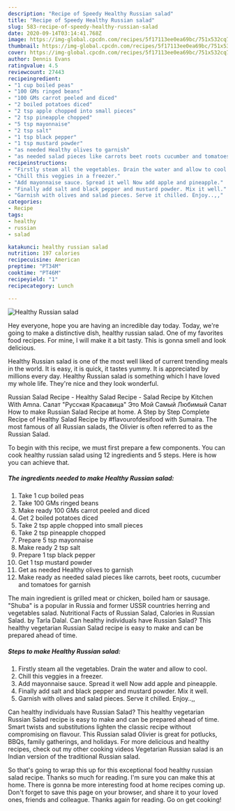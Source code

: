 ```yaml
---
description: "Recipe of Speedy Healthy Russian salad"
title: "Recipe of Speedy Healthy Russian salad"
slug: 583-recipe-of-speedy-healthy-russian-salad
date: 2020-09-14T03:14:41.768Z
image: https://img-global.cpcdn.com/recipes/5f17113ee0ea69bc/751x532cq70/healthy-russian-salad-recipe-main-photo.jpg
thumbnail: https://img-global.cpcdn.com/recipes/5f17113ee0ea69bc/751x532cq70/healthy-russian-salad-recipe-main-photo.jpg
cover: https://img-global.cpcdn.com/recipes/5f17113ee0ea69bc/751x532cq70/healthy-russian-salad-recipe-main-photo.jpg
author: Dennis Evans
ratingvalue: 4.5
reviewcount: 27443
recipeingredient:
- "1 cup boiled peas"
- "100 GMs ringed beans"
- "100 GMs carrot peeled and diced"
- "2 boiled potatoes diced"
- "2 tsp apple chopped into small pieces"
- "2 tsp pineapple chopped"
- "5 tsp mayonnaise"
- "2 tsp salt"
- "1 tsp black pepper"
- "1 tsp mustard powder"
- "as needed Healthy olives to garnish"
- "as needed salad pieces like carrots beet roots cucumber and tomatoes for garnish"
recipeinstructions:
- "Firstly steam all the vegetables. Drain the water and allow to cool."
- "Chill this veggies in a freezer."
- "Add mayonnaise sauce. Spread it well Now add apple and pineapple."
- "Finally add salt and black pepper and mustard powder. Mix it well."
- "Garnish with olives and salad pieces. Serve it chilled. Enjoy..,,"
categories:
- Recipe
tags:
- healthy
- russian
- salad

katakunci: healthy russian salad 
nutrition: 197 calories
recipecuisine: American
preptime: "PT34M"
cooktime: "PT46M"
recipeyield: "1"
recipecategory: Lunch

---
```



![Healthy Russian salad](https://img-global.cpcdn.com/recipes/5f17113ee0ea69bc/751x532cq70/healthy-russian-salad-recipe-main-photo.jpg)

Hey everyone, hope you are having an incredible day today. Today, we're going to make a distinctive dish, healthy russian salad. One of my favorites food recipes. For mine, I will make it a bit tasty. This is gonna smell and look delicious.

Healthy Russian salad is one of the most well liked of current trending meals in the world. It is easy, it is quick, it tastes yummy. It is appreciated by millions every day. Healthy Russian salad is something which I have loved my whole life. They're nice and they look wonderful.

Russian Salad Recipe - Healthy Salad Recipe - Salad Recipe by Kitchen With Amna. Салат &#34;Русская Красавица&#34; Это Мой Самый Любимый Салат How to make Russian Salad Recipe at home. A Step by Step Complete Recipe of Healthy Salad Recipe by #flavourofdesifood with Sumaira. The most famous of all Russian salads, the Olivier is often referred to as the Russian Salad.


To begin with this recipe, we must first prepare a few components. You can cook healthy russian salad using 12 ingredients and 5 steps. Here is how you can achieve that.

<!--inarticleads1-->

##### The ingredients needed to make Healthy Russian salad:

1. Take 1 cup boiled peas
1. Take 100 GMs ringed beans
1. Make ready 100 GMs carrot peeled and diced
1. Get 2 boiled potatoes diced
1. Take 2 tsp apple chopped into small pieces
1. Take 2 tsp pineapple chopped
1. Prepare 5 tsp mayonnaise
1. Make ready 2 tsp salt
1. Prepare 1 tsp black pepper
1. Get 1 tsp mustard powder
1. Get as needed Healthy olives to garnish
1. Make ready as needed salad pieces like carrots, beet roots, cucumber and tomatoes for garnish


The main ingredient is grilled meat or chicken, boiled ham or sausage. &#34;Shuba&#34; is a popular in Russia and former USSR countries herring and vegetables salad. Nutritional Facts of Russian Salad, Calories in Russian Salad. by Tarla Dalal. Can healthy individuals have Russian Salad? This healthy vegetarian Russian Salad recipe is easy to make and can be prepared ahead of time. 

<!--inarticleads2-->

##### Steps to make Healthy Russian salad:

1. Firstly steam all the vegetables. Drain the water and allow to cool.
1. Chill this veggies in a freezer.
1. Add mayonnaise sauce. Spread it well Now add apple and pineapple.
1. Finally add salt and black pepper and mustard powder. Mix it well.
1. Garnish with olives and salad pieces. Serve it chilled. Enjoy..,,


Can healthy individuals have Russian Salad? This healthy vegetarian Russian Salad recipe is easy to make and can be prepared ahead of time. Smart twists and substitutions lighten the classic recipe without compromising on flavour. This Russian salad Olivier is great for potlucks, BBQs, family gatherings, and holidays. For more delicious and healthy recipes, check out my other cooking videos Vegetarian Russian salad is an Indian version of the traditional Russian salad. 

So that's going to wrap this up for this exceptional food healthy russian salad recipe. Thanks so much for reading. I'm sure you can make this at home. There is gonna be more interesting food at home recipes coming up. Don't forget to save this page on your browser, and share it to your loved ones, friends and colleague. Thanks again for reading. Go on get cooking!
